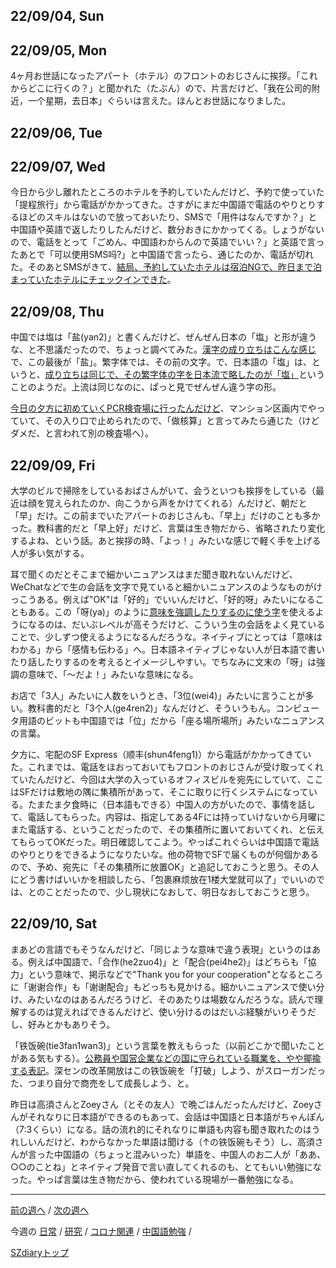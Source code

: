 ## 22/09/04, Sun


## 22/09/05, Mon

4ヶ月お世話になったアパート（ホテル）のフロントのおじさんに挨拶。「これからどこに行くの？」と聞かれた（たぶん）ので、片言だけど、「我在公司的附近，一个星期，去日本」ぐらいは言えた。ほんとお世話になりました。


## 22/09/06, Tue


## 22/09/07, Wed

今日から少し離れたところのホテルを予約していたんだけど、予約で使っていた「提程旅行」から電話がかかってきた。さすがにまだ中国語で電話のやりとりするほどのスキルはないので放っておいたり、SMSで「用件はなんですか？」と中国語や英語で返したりしたんだけど、数分おきにかかってくる。しょうがないので、電話をとって「ごめん、中国語わからんので英語でいい？」と英語で言ったあとで「可以使用SMS吗?」と中国語で言ったら、通じたのか、電話が切れた。そのあとSMSがきて、[結局、予約していたホテルは宿泊NGで、昨日まで泊まっていたホテルにチェックインできた](https://github.com/akita11/SZdiary/blob/main/diary/covid19/2209-1.md#220907-wed)。


## 22/09/08, Thu

中国では塩は「盐(yan2)」と書くんだけど、ぜんぜん日本の「塩」と形が違うな、と不思議だったので、ちょっと調べてみた。[漢字の成り立ちはこんな感じ](https://baike.baidu.com/item/%E7%9B%90/548739#:~:text=%E7%9B%90%EF%BC%88%E6%8B%BC%E9%9F%B3%EF%BC%9Ay%C3%A1n%EF%BC%8Cy%C3%A0n,%E8%BF%98%E5%8F%AF%E4%BD%9C%E5%A7%93%E3%80%82)で、この最後が「盐」。繁字体では、その前の文字。で、日本語の「塩」は、というと、[成り立ちは同じで、その繁字体の字を日本流で略したのが「塩」](https://okjiten.jp/kanji666.html])ということのようだ。上流は同じなのに、ぱっと見でぜんぜん違う字の形。

[今日の夕方に初めていくPCR検査場に行ったんだけど](https://github.com/akita11/SZdiary/blob/main/diary/covid19/2209-1.md#220908-thu)、マンション区画内でやっていて、その入り口で止められたので、「做核算」と言ってみたら通じた（けどダメだ、と言われて別の検査場へ）。


## 22/09/09, Fri

大学のビルで掃除をしているおばさんがいて、会うといつも挨拶をしている（最近は顔を覚えられたのか、向こうから声をかけてくれる）んだけど、朝だと「早」だけ。この前までいたアパートのおじさんも、「早上」だけのことも多かった。教科書的だと「早上好」だけど、言葉は生き物だから、省略されたり変化するよね、という話。あと挨拶の時、「よっ！」みたいな感じで軽く手を上げる人が多い気がする。

耳で聞くのだとそこまで細かいニュアンスはまだ聞き取れないんだけど、WeChatなどで生の会話を文字で見ていると細かいニュアンスのようなものがけっこうある。例えば"OK"は「好的」でいいんだけど、「好的呀」みたいになることもある。この「呀(ya)」のように[意味を強調したりするのに使う字](https://mitsutomi.jp/chinese-2-9778)を使えるようになるのは、だいぶレベルが高そうだけど、こういう生の会話をよく見ていることで、少しずつ使えるようになるんだろうな。ネイティブにとっては「意味はわかる」から「感情も伝わる」へ。日本語ネイティブじゃない人が日本語で書いたり話したりするのを考えるとイメージしやすい。でちなみに文末の「呀」は強調の意味で、「〜だよ！」みたいな意味になる。

お店で「3人」みたいに人数をいうとき、「3位(wei4)」みたいに言うことが多い。教科書的だと「3个人(ge4ren2)」なんだけど、そういうもん。コンピュータ用語のビットも中国語では「位」だから「座る場所場所」みたいなニュアンスの言葉。

夕方に、宅配のSF Express（顺丰(shun4feng1)）から電話がかかってきていた。これまでは、電話をほおっておいてもフロントのおじさんが受け取ってくれていたんだけど、今回は大学の入っているオフィスビルを宛先にしていて、ここはSFだけは敷地の隅に集積所があって、そこに取りに行くシステムになっている。たまたま夕食時に（日本語もできる）中国人の方がいたので、事情を話して、電話してもらった。内容は、指定してある4Fには持っていけないから月曜にまた電話する、ということだったので、その集積所に置いておいてくれ、と伝えてもらってOKだった。明日確認してこよう。やっぱこれぐらいは中国語で電話のやりとりをできるようになりたいな。他の荷物でSFで届くものが何個かあるので、予め、宛先に「その集積所に放置OK」と追記しておこうと思う。その人にどう書けばいいかを相談したら、「包裹麻烦放在1楼大堂就可以了」でいいのでは、とのことだったので、少し現状になおして、明日なおしておこうと思う。


## 22/09/10, Sat

まあどの言語でもそうなんだけど、「同じような意味で違う表現」というのはある。例えば中国語で、「合作(he2zuo4)」と「配合(pei4he2)」はどちらも「協力」という意味で、掲示などで"Thank you for your cooperation"となるところに「谢谢合作」も「谢谢配合」もどっちも見かける。細かいニュアンスで使い分け、みたいなのはあるんだろうけど、そのあたりは場数なんだろうな。読んで理解するのは覚えればできるんだけど、使い分けるのはだいぶ経験がいりそうだし、好みとかもありそう。

「铁饭碗(tie3fan1wan3)」という言葉を教えもらった（以前どこかで聞いたことがある気もする）。[公務員や国営企業などの国に守られている職業を、やや揶揄する表記](https://ja.wikipedia.org/wiki/%E9%89%84%E9%A3%AF%E7%A2%97)。深センの改革開放はこの铁饭碗を「打破」しよう、がスローガンだった、つまり自分で商売をして成長しよう、と。

昨日は高須さんとZoeyさん（とその友人）で晩ごはんだったんだけど、Zoeyさんがそれなりに日本語ができるのもあって、会話は中国語と日本語がちゃんぽん（7:3くらい）になる。話の流れ的にそれなりに単語も内容も聞き取れたのはうれしいんだけど、わからなかった単語は聞ける（↑の铁饭碗もそう）し、高須さんが言った中国語の（ちょっと混みいった）単語を、中国人のお二人が「ああ、○○のことね」とネイティブ発音で言い直してくれるのも、とてもいい勉強になった。やっぱ言葉は生き物だから、使われている現場が一番勉強になる。


***

[前の週へ](2208-4.md) /
[次の週へ](2209-2.md)

今週の
[日常](../diary/2209-1.md) /
[研究](../research/2209-1.md) /
[コロナ関連](../covid19/2209-1.md) / 
[中国語勉強](../chinese/2209-1.md) / 

[SZdiaryトップ](../../README.md)
